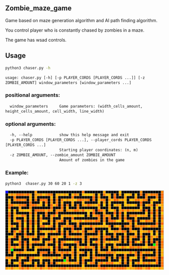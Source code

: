 ## Zombie_maze_game
Game based on maze generation algorithm and AI path finding algorithm.

You control player who is constantly chased by zombies in a maze.

The game has wsad controls.
## Usage
```bash
python3 chaser.py -h
```
```
usage: chaser.py [-h] [-p PLAYER_CORDS [PLAYER_CORDS ...]] [-z ZOMBIE_AMOUNT] window_parameters [window_parameters ...]
```
### positional arguments:
```
  window_parameters     Game parameters: (width_cells_amount, height_cells_amount, cell_width, line_width)

```
### optional arguments:
```
  -h, --help            show this help message and exit
  -p PLAYER_CORDS [PLAYER_CORDS ...], --player_cords PLAYER_CORDS [PLAYER_CORDS ...]
                        Starting player coordinates: (n, m)
  -z ZOMBIE_AMOUNT, --zombie_amount ZOMBIE_AMOUNT
                        Amount of zombies in the game
```
### Example:
```bash
python3  chaser.py 30 60 20 1 -z 3
```
![GitHub Logo](game.png)
